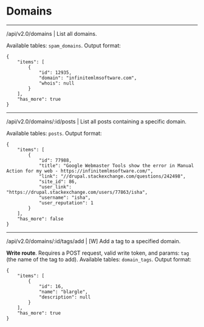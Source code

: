 # Domains

---
/api/v2.0/domains | List all domains.

Available tables: `spam_domains`.
Output format:

    {
        "items": [
            {
                "id": 12935,
                "domain": "infinitemlmsoftware.com",
                "whois": null
            }
        ],
        "has_more": true
    }
---
/api/v2.0/domains/:id/posts | List all posts containing a specific domain.

Available tables: `posts`.
Output format:

    {
        "items": [
            {
                "id": 77988,
                "title": "Google Webmaster Tools show the error in Manual Action for my web - https://infinitemlmsoftware.com/",
                "link": "//drupal.stackexchange.com/questions/242498",
                "site_id": 86,
                "user_link": "https://drupal.stackexchange.com/users/77863/isha",
                "username": "isha",
                "user_reputation": 1
            }
        ],
        "has_more": false
    }
---
/api/v2.0/domains/:id/tags/add | [W] Add a tag to a specified domain.

**Write route**. Requires a POST request, valid write token, and params: `tag` (the name of the tag to add).
Available tables: `domain_tags`.
Output format:

    {
        "items": [
            {
                "id": 16,
                "name": "blargle",
                "description": null
            }
        ],
        "has_more": true
    }